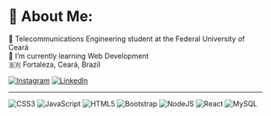 # 💫 About Me:
🔭 Telecommunications Engineering student at the Federal University of Ceará <br>
🌱 I’m currently learning Web Development <br>
:brazil: Fortaleza, Ceará, Brazil

[![Instagram](https://img.shields.io/badge/Instagram-%23E4405F.svg?logo=Instagram&logoColor=white)](https://instagram.com/nycoleeee1) [![LinkedIn](https://img.shields.io/badge/LinkedIn-%230077B5.svg?logo=linkedin&logoColor=white)](https://linkedin.com/in/nycolemendonca) 

---
![CSS3](https://img.shields.io/badge/css3-%231572B6.svg?style=for-the-badge&logo=css3&logoColor=white) ![JavaScript](https://img.shields.io/badge/javascript-%23323330.svg?style=for-the-badge&logo=javascript&logoColor=%23F7DF1E) ![HTML5](https://img.shields.io/badge/html5-%23E34F26.svg?style=for-the-badge&logo=html5&logoColor=white) ![Bootstrap](https://img.shields.io/badge/bootstrap-%23563D7C.svg?style=for-the-badge&logo=bootstrap&logoColor=white) ![NodeJS](https://img.shields.io/badge/node.js-6DA55F?style=for-the-badge&logo=node.js&logoColor=white) ![React](https://img.shields.io/badge/react-%2320232a.svg?style=for-the-badge&logo=react&logoColor=%2361DAFB) ![MySQL](https://img.shields.io/badge/mysql-%2300f.svg?style=for-the-badge&logo=mysql&logoColor=white)

<!-- Proudly created with GPRM ( https://gprm.itsvg.in ) -->
